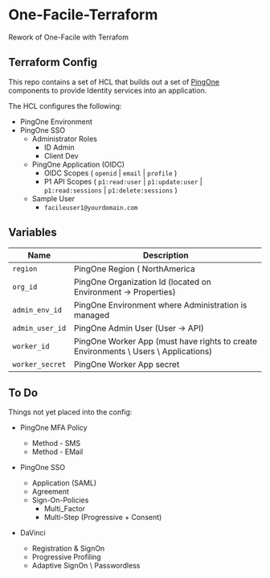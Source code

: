# One-Facile-Terraform

Rework of One-Facile with Terrafom

## Terraform Config

This repo contains a set of HCL that builds out a set of [PingOne](https://www.pingidentity.com/en/try-ping.html) components to provide Identity services into an application.

The HCL configures the following:

* PingOne Environment
* PingOne SSO
  * Administrator Roles
    * ID Admin
    * Client Dev
  * PingOne Application (OIDC)
    * OIDC Scopes ( `openid` | `email` | `profile` )
    * P1 API Scopes ( `p1:read:user` | `p1:update:user` | `p1:read:sessions` | `p1:delete:sessions` )
  * Sample User
    * `facileuser1@yourdomain.com`

## Variables

| Name | Description |
| --- | --- |
| `region` | PingOne Region ( NorthAmerica | Europe | Asia ) |
| `org_id` | PingOne Organization Id (located on Environment -> Properties)
| `admin_env_id` | PingOne Environment where Administration is managed |
| `admin_user_id` | PingOne Admin User (User -> API) |
| `worker_id` | PingOne Worker App (must have rights to create Environments \ Users \ Applications)
| `worker_secret` | PingOne Worker App secret |

## To Do

Things not yet placed into the config:

* PingOne MFA Policy
  * Method - SMS
  * Method - EMail

* PingOne SSO
  * Application (SAML)
  * Agreement
  * Sign-On-Policies
    * Multi_Factor
    * Multi-Step (Progressive + Consent)

* DaVinci
  * Registration & SignOn
  * Progressive Profiling
  * Adaptive SignOn \ Passwordless
